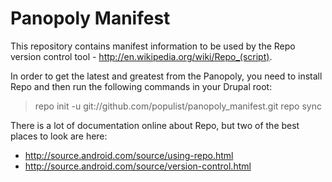 Panopoly Manifest
=================
This repository contains manifest information to be used by the
Repo version control tool - http://en.wikipedia.org/wiki/Repo_(script). 

In order to get the latest and greatest from the Panopoly, you need
to install Repo and then run the following commands in your Drupal root:

> repo init -u git://github.com/populist/panopoly_manifest.git
> repo sync

There is a lot of documentation online about Repo, but two of the best
places to look are here:

* http://source.android.com/source/using-repo.html
* http://source.android.com/source/version-control.html
